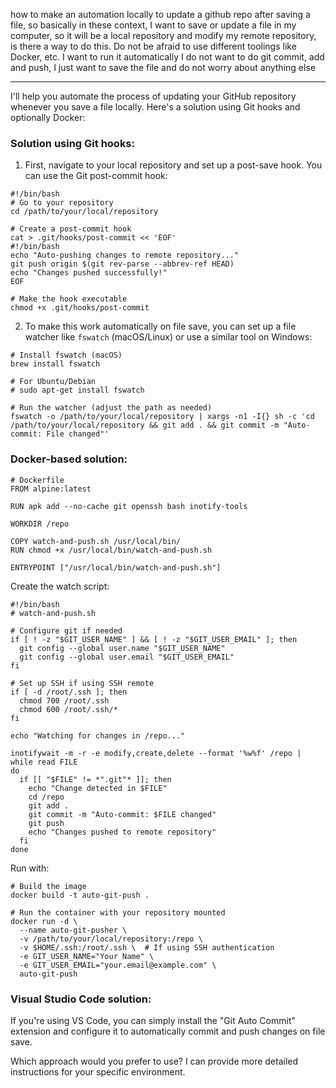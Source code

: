 how to make an automation locally to update a github repo after saving a file, so basically in these context, I want to save or update a file in my computer, so it will be a local repository and modify my remote repository, is there a way to do this. Do not be afraid to use different toolings like Docker, etc. I want to run it automatically I do not want to do git commit, add and push, I just want to save the file and do not worry about anything else

-----------------------------

 I'll help you automate the process of updating your GitHub repository whenever you save a file locally. Here's a solution using Git hooks and optionally Docker:

### Solution using Git hooks:

1. First, navigate to your local repository and set up a post-save hook. You can use the Git post-commit hook:

```
#!/bin/bash
# Go to your repository
cd /path/to/your/local/repository

# Create a post-commit hook
cat > .git/hooks/post-commit << 'EOF'
#!/bin/bash
echo "Auto-pushing changes to remote repository..."
git push origin $(git rev-parse --abbrev-ref HEAD)
echo "Changes pushed successfully!"
EOF

# Make the hook executable
chmod +x .git/hooks/post-commit
```

2. To make this work automatically on file save, you can set up a file watcher like `fswatch` (macOS/Linux) or use a similar tool on Windows:

```
# Install fswatch (macOS)
brew install fswatch

# For Ubuntu/Debian
# sudo apt-get install fswatch

# Run the watcher (adjust the path as needed)
fswatch -o /path/to/your/local/repository | xargs -n1 -I{} sh -c 'cd /path/to/your/local/repository && git add . && git commit -m "Auto-commit: File changed"'
```

### Docker-based solution:

```
# Dockerfile
FROM alpine:latest

RUN apk add --no-cache git openssh bash inotify-tools

WORKDIR /repo

COPY watch-and-push.sh /usr/local/bin/
RUN chmod +x /usr/local/bin/watch-and-push.sh

ENTRYPOINT ["/usr/local/bin/watch-and-push.sh"]
```

Create the watch script:

```
#!/bin/bash
# watch-and-push.sh

# Configure git if needed
if [ ! -z "$GIT_USER_NAME" ] && [ ! -z "$GIT_USER_EMAIL" ]; then
  git config --global user.name "$GIT_USER_NAME"
  git config --global user.email "$GIT_USER_EMAIL"
fi

# Set up SSH if using SSH remote
if [ -d /root/.ssh ]; then
  chmod 700 /root/.ssh
  chmod 600 /root/.ssh/*
fi

echo "Watching for changes in /repo..."

inotifywait -m -r -e modify,create,delete --format '%w%f' /repo | while read FILE
do
  if [[ "$FILE" != *".git"* ]]; then
    echo "Change detected in $FILE"
    cd /repo
    git add .
    git commit -m "Auto-commit: $FILE changed"
    git push
    echo "Changes pushed to remote repository"
  fi
done
```

Run with:

```
# Build the image
docker build -t auto-git-push .

# Run the container with your repository mounted
docker run -d \
  --name auto-git-pusher \
  -v /path/to/your/local/repository:/repo \
  -v $HOME/.ssh:/root/.ssh \  # If using SSH authentication
  -e GIT_USER_NAME="Your Name" \
  -e GIT_USER_EMAIL="your.email@example.com" \
  auto-git-push
```

### Visual Studio Code solution:

If you're using VS Code, you can simply install the "Git Auto Commit" extension and configure it to automatically commit and push changes on file save.

Which approach would you prefer to use? I can provide more detailed instructions for your specific environment.